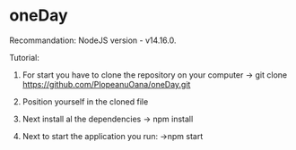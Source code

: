 # oneDay

Recommandation:
 NodeJS version - v14.16.0.

Tutorial:
1. For start you have to clone the repository on your computer
 -> git clone https://github.com/PlopeanuOana/oneDay.git

2. Position yourself in the cloned file

3. Next install al the dependencies
 -> npm install

4. Next to start the application you run:
 ->npm start